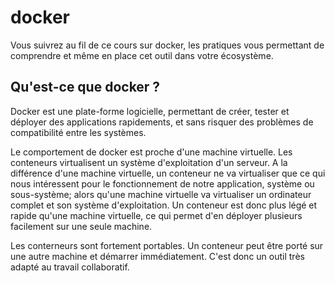 # docker

Vous suivrez au fil de ce cours sur docker, les pratiques vous permettant de comprendre et même en place cet outil dans votre écosystème.

## Qu'est-ce que docker ?

Docker est une plate-forme logicielle, permettant de créer, tester et déployer des applications rapidements, et sans risquer des problèmes de compatibilité entre les systèmes. 

Le comportement de docker est proche d'une machine virtuelle. Les conteneurs virtualisent un système d'exploitation d'un serveur. A la différence d'une machine virtuelle, un conteneur ne va virtualiser que ce qui nous intéressent pour le fonctionnement de notre application, système ou sous-système; alors qu'une machine virtuelle va virtualiser un ordinateur complet et son système d'exploitation. 
Un conteneur est donc plus légé et rapide qu'une machine virtuelle, ce qui permet d'en déployer plusieurs facilement sur une seule machine.

Les conterneurs sont fortement portables. Un conteneur peut être porté sur une autre machine et démarrer immédiatement. C'est donc un outil très adapté au travail collaboratif.